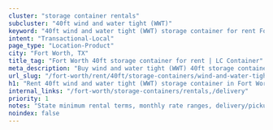 ```yaml
---
cluster: "storage container rentals"
subcluster: "40ft wind and water tight (WWT)"
keyword: "40ft wind and water tight (WWT) storage container for rent Fort Worth, TX"
intent: "Transactional-Local"
page_type: "Location-Product"
city: "Fort Worth, TX"
title_tag: "Fort Worth 40ft storage container for rent | LC Container"
meta_description: "Buy wind and water tight (WWT) 40ft storage container rent with local delivery in Fort Worth, TX. LC Container — local Since 2003. Request a fast quote today."
url_slug: "/fort-worth/rent/40ft/storage-containers/wind-and-water-tight-wwt"
h1: "Rent 40ft wind and water tight (WWT) storage container in Fort Worth"
internal_links: "/fort-worth/storage-containers/rentals,/delivery"
priority: 1
notes: "State minimum rental terms, monthly rate ranges, delivery/pickup fees, service area."
noindex: false
---
```


<!-- TODO: Add unique city/inventory copy, images, and internal links here. -->
